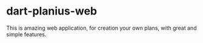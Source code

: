 # dart-planius-web
This is amazing web application, for creation your own plans, with great and simple features.
